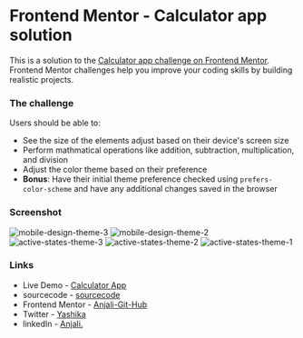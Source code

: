 # Frontend Mentor - Calculator app solution

This is a solution to the [Calculator app challenge on Frontend Mentor](https://www.frontendmentor.io/challenges/calculator-app-9lteq5N29). Frontend Mentor challenges help you improve your coding skills by building realistic projects. 



### The challenge

Users should be able to:

- See the size of the elements adjust based on their device's screen size
- Perform mathmatical operations like addition, subtraction, multiplication, and division
- Adjust the color theme based on their preference
- **Bonus**: Have their initial theme preference checked using `prefers-color-scheme` and have any additional changes saved in the browser

### Screenshot
![mobile-design-theme-3](https://github.com/Anjali-Git-Hub/Calculator-App/assets/122084921/67bee7c5-2b92-404e-93d5-e076b57e79d2)
![mobile-design-theme-2](https://github.com/Anjali-Git-Hub/Calculator-App/assets/122084921/ea0bc2eb-27b2-44de-b406-9e0cc8950c10)
![active-states-theme-3](https://github.com/Anjali-Git-Hub/Calculator-App/assets/122084921/888423e5-05d4-4468-a9d4-3f6cec0a6c01)
![active-states-theme-2](https://github.com/Anjali-Git-Hub/Calculator-App/assets/122084921/2f7b4225-9dd8-4a56-8180-a43b56adae90)
![active-states-theme-1](https://github.com/Anjali-Git-Hub/Calculator-App/assets/122084921/4e9349a7-c8b8-41b0-b6fb-272e3622acf8)



### Links
- Live Demo - [Calculator App](https://anjali-git-hub.github.io/Calculator-App/)
- sourcecode - [sourcecode](https://github.com/Anjali-Git-Hub/Calculator-App.git)
- Frontend Mentor - [Anjali-Git-Hub](https://www.frontendmentor.io/solutions/responsive-calculator-app-rs_t8FwcAh)
- Twitter - [Yashika](https://twitter.com/yashika_22_)
- linkedIn - [Anjali.](https://www.linkedin.com/in/anjali-0352b1248/)

